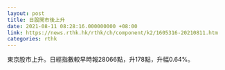 ```yaml
---
layout: post
title: 日股開市後上升
date: 2021-08-11 08:28:16.000000000 +08:00
link: https://news.rthk.hk/rthk/ch/component/k2/1605316-20210811.htm
categories: rthk
---
```


東京股市上升。日經指數較早時報28066點，升178點，升幅0.64%。
